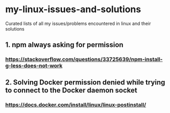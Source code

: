 # my-linux-issues-and-solutions
Curated lists of all my issues/problems encountered in linux and their solutions

## 1. npm always asking for permission
### https://stackoverflow.com/questions/33725639/npm-install-g-less-does-not-work

## 2. Solving Docker permission denied while trying to connect to the Docker daemon socket
### https://docs.docker.com/install/linux/linux-postinstall/
